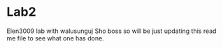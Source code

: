 # Lab2
Elen3009 lab with walusunguj
Sho boss so will be just updating this read me file to see what one has done.
